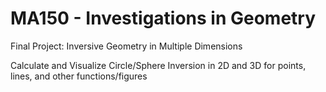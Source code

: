 # MA150 - Investigations in Geometry
Final Project: Inversive Geometry in Multiple Dimensions

Calculate and Visualize Circle/Sphere Inversion in 2D and 3D for points, lines, and other functions/figures
 
